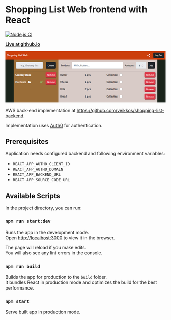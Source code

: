 # Shopping List Web frontend with React

[![Node.js CI](https://github.com/veikkos/shopping-list-web/actions/workflows/node.js.yml/badge.svg)](https://github.com/veikkos/shopping-list-web/actions/workflows/node.js.yml)

[**Live at github.io**](https://veikkos.github.io/shopping-list-web)

[![Screenshot](https://raw.githubusercontent.com/veikkos/shopping-list-web/master/media/cover.png)](https://veikkos.github.io/shopping-list-web)

AWS back-end implementation at https://github.com/veikkos/shopping-list-backend.

Implementation uses [Auth0](https://auth0.com/) for authentication.

## Prerequisites

Application needs configured backend and following environment variables:

* `REACT_APP_AUTH0_CLIENT_ID`
* `REACT_APP_AUTH0_DOMAIN`
* `REACT_APP_BACKEND_URL`
* `REACT_APP_SOURCE_CODE_URL`

## Available Scripts

In the project directory, you can run:

### `npm run start:dev`

Runs the app in the development mode.\
Open [http://localhost:3000](http://localhost:3000) to view it in the browser.

The page will reload if you make edits.\
You will also see any lint errors in the console.

### `npm run build`

Builds the app for production to the `build` folder.\
It bundles React in production mode and optimizes the build for the best performance.

### `npm start`

Serve built app in production mode.
